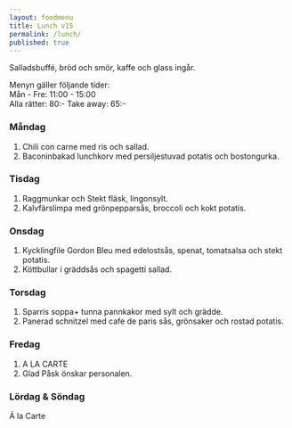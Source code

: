 ```yaml
---
layout: foodmenu
title: Lunch v15
permalink: /lunch/
published: true
---
```

Salladsbuffé, bröd och smör, kaffe och glass ingår.

Menyn gäller följande tider:  
Mån - Fre: 11:00 - 15:00  
Alla rätter: 80:- Take away: 65:-

### Måndag

1. Chili con carne med ris och sallad.
2. Baconinbakad lunchkorv med persiljestuvad potatis och bostongurka.

### Tisdag

1. Raggmunkar och Stekt fläsk, lingonsylt.
2. Kalvfärslimpa med grönpepparsås, broccoli och kokt potatis. 

### Onsdag

1. Kycklingfile Gordon Bleu med edelostsås, spenat, tomatsalsa och stekt potatis.
2. Köttbullar i gräddsås och spagetti sallad.

### Torsdag

1. Sparris soppa+ tunna pannkakor med sylt och grädde.
2. Panerad schnitzel med cafe de paris sås, grönsaker och rostad potatis.

### Fredag

1. A LA CARTE
2. Glad Påsk önskar personalen.


### Lördag & Söndag

Á la Carte
